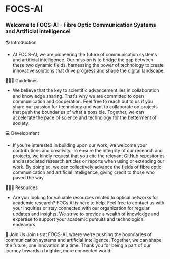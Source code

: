 <!---# Play - Free HTML Template for Startup, Apps and SaaS

Play is an open-source and free bootstrap 5 based HTML template created by the UIdeck team. It's a part of our new initiative to give back to the community and create some impactful open source projects.

This template is designed and developed in such a way so, that almost anyone can use it for almost any kind of website or landing pages such as SaaS, Startup, Business, Apps, Software and Agency, etc.

Play comes with all essential sections and elements a complete website needs, additionally, we also created some separate pages including blogs, login, 404, and some other essential pages from homepage sections.

### This template crafted using 🥞 [TailGrids](https://tailgrids.com/) UI components (design)


### [🚀 View Demo](https://preview.uideck.com/items/play-bootstrap/)

### [⬇️ Download Now](https://links.uideck.com/play-bootstrap-download)

[![playbootstrap-demo](https://uideck.com/wp-content/uploads/2021/09/play-bootstrap.jpg)](https://preview.uideck.com/items/play-bootstrap/)



## 📃 License
Play is an open-source template, you can use it with your personal or commercial projects without any attribution or backlink.

## 💙 Support
You can always support this project by [Starring🌟 This Repository](https://github.com/uideck/play-bootstrap) 
and sharing with friends. Also open an issue if you find bug or feel free to contribute by pull requests after fixing any issue or adding more values.
--->

# FOCS-AI

### Welcome to FOCS-AI - Fibre Optic Communication Systems and Artificial Intelligence!

🌎 Introduction
- At FOCS-AI, we are pioneering the future of communication systems and artificial intelligence. Our mission is to bridge the gap between these two dynamic fields, harnessing the power of technology to create innovative solutions that drive progress and shape the digital landscape.

👩🏻‍💻 Guidelines
- We believe that the key to scientific advancement lies in collaboration and knowledge sharing. That's why we are committed to open communication and cooperation. Feel free to reach out to us if you share our passion for technology and want to collaborate on projects that push the boundaries of what's possible. Together, we can accelerate the pace of science and technology for the betterment of society.

💻 Development
- If you're interested in building upon our work, we welcome your contributions and creativity. To ensure the integrity of our research and projects, we kindly request that you cite the relevant GitHub repositories and associated research articles or reports when using or extending our work. By doing so, we can collectively advance the fields of fibre optic communication and artificial intelligence, giving credit to those who paved the way.

👨🏻‍💻 Resources
- Are you looking for valuable resources related to optical networks for academic research? FOCs AI is here to help. Feel free to contact us with your inquiries or stay connected with our organization for regular updates and insights. We strive to provide a wealth of knowledge and expertise to support your academic pursuits and technological endeavors.

🥳 Join Us 
Join us at FOCS-AI, where we're pushing the boundaries of communication systems and artificial intelligence. Together, we can shape the future, one innovation at a time. Thank you for being a part of our journey towards a brighter, more connected world.
